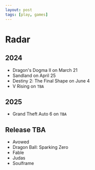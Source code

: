 ```yaml
---
layout: post
tags: [play, games]
---
```


# Radar

## 2024

- Dragon's Dogma II on March 21
- Sandland on April 25
- Destiny 2: The Final Shape on June 4
- V Rising on `TBA`

## 2025

- Grand Theft Auto 6 on `TBA`

## Release TBA

- Avowed
- Dragon Ball: Sparking Zero
- Fable
- Judas
- Soulframe
